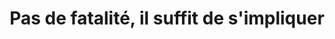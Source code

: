 ---
title: "Pas de fatalité, il suffit de s'impliquer"
target: salariés qui veulent changer des choses
description: "Et si on installait le dialogue social dans nos entreprises du numérique, sans violence ni animosité ? Quand on est salarié, on peut avoir l'impression que l'entreprise dans laquelle on travaille est un agglomérat complexe d'entités juridiques, administratives, de production, de contrôle… Parfois, certains se sentent frustrés de ne pas pouvoir changer les choses. Pourtant, de nombreuses implications sont possibles pour apporter à l'entreprise un peu d'humanité ou de justice."
description_off: "Après plusieurs années en tant que délégué du personnel chez Clever Age, j'ai envie de témoigner sur l'importance que cette responsabilité peut revêtir. Symboliquement, dans ce qu'elle permet aux salariés d'avoir quelqu'un vers qui se tourner, mais aussi dans les faits, car personne n'est faillible. Qu'il s'agisse de la Direction ou des salariés, tout le monde a des biais d'interprétation qui ne peuvent se corriger que d'une seule façon : le dialogue."
---